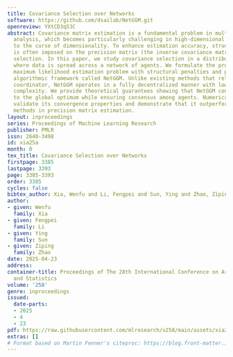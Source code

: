 ```yaml
---
title: Covariance Selection over Networks
software: https://github.com/dsailab/NetGGM.git
openreview: YXtCD3q53C
abstract: Covariance matrix estimation is a fundamental problem in multivariate data
  analysis, which becomes particularly challenging in high-dimensional settings due
  to the curse of dimensionality. To enhance estimation accuracy, structural regularization
  is often imposed on the precision matrix (the inverse covariance matrix) for covariance
  selection. In this paper, we study covariance selection in a distributed setting,
  where data is spread across a network of agents. We formulate the problem as a Gaussian
  maximum likelihood estimation problem with structural penalties and propose a novel
  algorithmic framework called NetGGM. Unlike existing methods that rely on a central
  coordinator, NetGGM operates in a fully decentralized manner with low computational
  complexity. We provide theoretical guarantees showing that NetGGM converges linearly
  to the global optimum while ensuring consensus among agents. Numerical experiments
  validate its convergence properties and demonstrate that it outperforms state-of-the-art
  methods in precision matrix estimation.
layout: inproceedings
series: Proceedings of Machine Learning Research
publisher: PMLR
issn: 2640-3498
id: xia25a
month: 0
tex_title: Covariance Selection over Networks
firstpage: 3385
lastpage: 3393
page: 3385-3393
order: 3385
cycles: false
bibtex_author: Xia, Wenfu and Li, Fengpei and Sun, Ying and Zhao, Ziping
author:
- given: Wenfu
  family: Xia
- given: Fengpei
  family: Li
- given: Ying
  family: Sun
- given: Ziping
  family: Zhao
date: 2025-04-23
address:
container-title: Proceedings of The 28th International Conference on Artificial Intelligence
  and Statistics
volume: '258'
genre: inproceedings
issued:
  date-parts:
  - 2025
  - 4
  - 23
pdf: https://raw.githubusercontent.com/mlresearch/v258/main/assets/xia25a/xia25a.pdf
extras: []
# Format based on Martin Fenner's citeproc: https://blog.front-matter.io/posts/citeproc-yaml-for-bibliographies/
---
```

